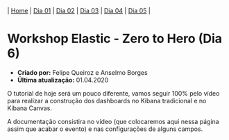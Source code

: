 | [Home](https://techlipe.github.io/Workshop-Zero-To-Hero) | [Dia 01](https://techlipe.github.io/Workshop-Zero-To-Hero/dia01-configuracoes) | [Dia 02](https://techlipe.github.io/Workshop-Zero-To-Hero/dia02-observabilidade) | [Dia 03](https://techlipe.github.io/Workshop-Zero-To-Hero/dia03-elasticsearch) | [Dia 04](https://techlipe.github.io/Workshop-Zero-To-Hero/dia04-logstash) | [Dia 05](https://techlipe.github.io/Workshop-Zero-To-Hero/dia05-kibana) | 

# Workshop Elastic - Zero to Hero (Dia 6)
* **Criado por:** Felipe Queiroz e Anselmo Borges <br>
* **Última atualização:** 01.04.2020

[](images/dia01-instalacaoeambiente/Slide1.jpg)

O tutorial de hoje será um pouco diferente, vamos seguir 100% pelo vídeo para realizar a construção dos dashboards no Kibana tradicional e no Kibana Canvas.

A documentação consistira no vídeo (que colocaremos aqui nessa página assim que acabar o evento) e nas configurações de alguns campos.

